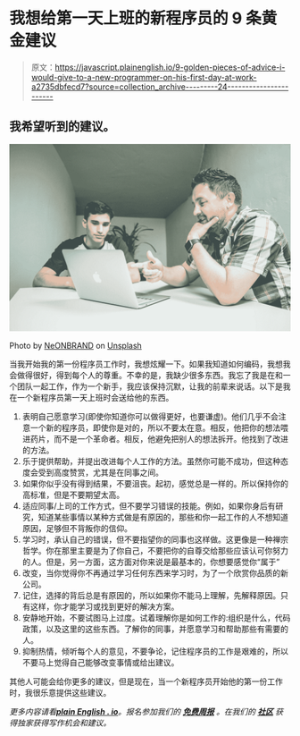 # 我想给第一天上班的新程序员的 9 条黄金建议

> 原文：<https://javascript.plainenglish.io/9-golden-pieces-of-advice-i-would-give-to-a-new-programmer-on-his-first-day-at-work-a2735dbfecd7?source=collection_archive---------24----------------------->

## 我希望听到的建议。

![](img/b07bbe6e43e8652117f234c11efc82ec.png)

Photo by [NeONBRAND](https://unsplash.com/@neonbrand?utm_source=medium&utm_medium=referral) on [Unsplash](https://unsplash.com?utm_source=medium&utm_medium=referral)

当我开始我的第一份程序员工作时，我想炫耀一下。如果我知道如何编码，我想我会做得很好，得到每个人的尊重。不幸的是，我缺少很多东西。我忘了我是在和一个团队一起工作，作为一个新手，我应该保持沉默，让我的前辈来说话。以下是我在一个新程序员第一天上班时会送给他的东西。

1.  表明自己愿意学习(即使你知道你可以做得更好，也要谦虚)。他们几乎不会注意一个新的程序员，即使你是对的，所以不要太在意。相反，他把你的想法喂进药片，而不是一个革命者。相反，他避免把别人的想法拆开。他找到了改进的方法。
2.  乐于提供帮助，并提出改进每个人工作的方法。虽然你可能不成功，但这种态度会受到高度赞赏，尤其是在同事之间。
3.  如果你似乎没有得到结果，不要沮丧。起初，感觉总是一样的。所以保持你的高标准，但是不要期望太高。
4.  适应同事/上司的工作方式，但不要学习错误的技能。例如，如果你身后有研究，知道某些事情以某种方式做是有原因的，那些和你一起工作的人不想知道原因，足够但不背叛你的信仰。
5.  学习时，承认自己的错误，但不要指望你的同事也这样做。这更像是一种禅宗哲学。你在那里主要是为了你自己，不要把你的自尊交给那些应该认可你努力的人。但是，另一方面，这方面对你来说是最基本的，你想要感觉你“属于”
6.  改变，当你觉得你不再通过学习任何东西来学习时，为了一个欣赏你品质的新公司。
7.  记住，选择的背后总是有原因的，所以如果你不能马上理解，先解释原因。只有这样，你才能学习或找到更好的解决方案。
8.  安静地开始，不要试图马上过度。试着理解你是如何工作的:组织是什么，代码政策，以及这里的这些东西。了解你的同事，并愿意学习和帮助那些有需要的人。
9.  抑制热情，倾听每个人的意见，不要争论，记住程序员的工作是艰难的，所以不要马上觉得自己能够改变事情或给出建议。

其他人可能会给你更多的建议，但是现在，当一个新程序员开始他的第一份工作时，我很乐意提供这些建议。

*更多内容请看*[***plain English . io***](http://plainenglish.io/)*。报名参加我们的* [***免费周报***](http://newsletter.plainenglish.io/) *。在我们的* [***社区***](https://discord.gg/GtDtUAvyhW) *获得独家获得写作机会和建议。*